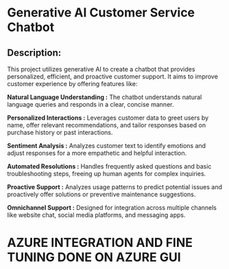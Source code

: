 # Generative AI Customer Service Chatbot 
## Description:
This project utilizes generative AI to create a chatbot that provides personalized, efficient, and proactive customer support. It aims to improve customer experience by offering features like:

**Natural Language Understanding :** The chatbot understands natural language queries and responds in a clear, concise manner.

**Personalized Interactions :** Leverages customer data to greet users by name, offer relevant recommendations, and tailor responses based on purchase history or past interactions.

**Sentiment Analysis :** Analyzes customer text to identify emotions and adjust responses for a more empathetic and helpful interaction.

**Automated Resolutions :** Handles frequently asked questions and basic troubleshooting steps, freeing up human agents for complex inquiries.

**Proactive Support :** Analyzes usage patterns to predict potential issues and proactively offer solutions or preventive maintenance suggestions.

**Omnichannel Support :** Designed for integration across multiple channels like website chat, social media platforms, and messaging apps.

# AZURE INTEGRATION AND FINE TUNING DONE ON AZURE GUI
